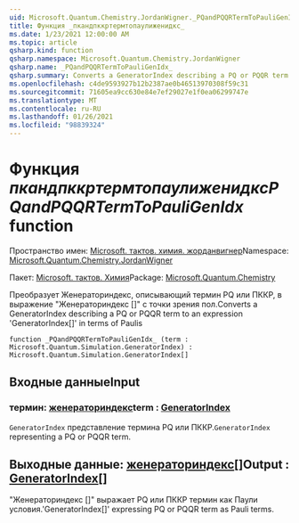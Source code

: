 ```yaml
---
uid: Microsoft.Quantum.Chemistry.JordanWigner._PQandPQQRTermToPauliGenIdx_
title: Функция _пкандпккртермтопаулиженидкс_
ms.date: 1/23/2021 12:00:00 AM
ms.topic: article
qsharp.kind: function
qsharp.namespace: Microsoft.Quantum.Chemistry.JordanWigner
qsharp.name: _PQandPQQRTermToPauliGenIdx_
qsharp.summary: Converts a GeneratorIndex describing a PQ or PQQR term to an expression 'GeneratorIndex[]' in terms of Paulis
ms.openlocfilehash: c4de9593927b12b2387ae0b46513970308f59c31
ms.sourcegitcommit: 71605ea9cc630e84e7ef29027e1f0ea06299747e
ms.translationtype: MT
ms.contentlocale: ru-RU
ms.lasthandoff: 01/26/2021
ms.locfileid: "98839324"
---
```

# <a name="_pqandpqqrtermtopauligenidx_-function"></a><span data-ttu-id="db502-102">Функция _пкандпккртермтопаулиженидкс_</span><span class="sxs-lookup"><span data-stu-id="db502-102">_PQandPQQRTermToPauliGenIdx_ function</span></span>

<span data-ttu-id="db502-103">Пространство имен: [Microsoft. тактов. химия. жорданвигнер](xref:Microsoft.Quantum.Chemistry.JordanWigner)</span><span class="sxs-lookup"><span data-stu-id="db502-103">Namespace: [Microsoft.Quantum.Chemistry.JordanWigner](xref:Microsoft.Quantum.Chemistry.JordanWigner)</span></span>

<span data-ttu-id="db502-104">Пакет: [Microsoft. тактов. Химия](https://nuget.org/packages/Microsoft.Quantum.Chemistry)</span><span class="sxs-lookup"><span data-stu-id="db502-104">Package: [Microsoft.Quantum.Chemistry](https://nuget.org/packages/Microsoft.Quantum.Chemistry)</span></span>


<span data-ttu-id="db502-105">Преобразует Женераториндекс, описывающий термин PQ или ПККР, в выражение "Женераториндекс []" с точки зрения пол.</span><span class="sxs-lookup"><span data-stu-id="db502-105">Converts a GeneratorIndex describing a PQ or PQQR term to an expression 'GeneratorIndex[]' in terms of Paulis</span></span>

```qsharp
function _PQandPQQRTermToPauliGenIdx_ (term : Microsoft.Quantum.Simulation.GeneratorIndex) : Microsoft.Quantum.Simulation.GeneratorIndex[]
```


## <a name="input"></a><span data-ttu-id="db502-106">Входные данные</span><span class="sxs-lookup"><span data-stu-id="db502-106">Input</span></span>

### <a name="term--generatorindex"></a><span data-ttu-id="db502-107">термин: [женераториндекс](xref:Microsoft.Quantum.Simulation.GeneratorIndex)</span><span class="sxs-lookup"><span data-stu-id="db502-107">term : [GeneratorIndex](xref:Microsoft.Quantum.Simulation.GeneratorIndex)</span></span>

<span data-ttu-id="db502-108">`GeneratorIndex` представление термина PQ или ПККР.</span><span class="sxs-lookup"><span data-stu-id="db502-108">`GeneratorIndex` representing a PQ or PQQR term.</span></span>



## <a name="output--generatorindex"></a><span data-ttu-id="db502-109">Выходные данные: [женераториндекс](xref:Microsoft.Quantum.Simulation.GeneratorIndex)[]</span><span class="sxs-lookup"><span data-stu-id="db502-109">Output : [GeneratorIndex](xref:Microsoft.Quantum.Simulation.GeneratorIndex)[]</span></span>

<span data-ttu-id="db502-110">"Женераториндекс []" выражает PQ или ПККР термин как Паули условия.</span><span class="sxs-lookup"><span data-stu-id="db502-110">'GeneratorIndex[]' expressing PQ or PQQR term as Pauli terms.</span></span>